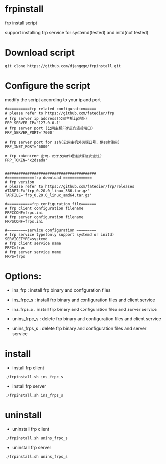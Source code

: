 # frpinstall
frp install script

support installing frp service for systemd(tested) and initd(not tested)

# Download script

`git clone https://github.com/djangogo/frpinstall.git
`

# Configure the script
modify the script according to your ip and port 
```
#==========frp related configuration=====
# please refer to https://github.com/fatedier/frp
# frp server ip address(公网主机ip地址)
FRP_SERVER_IP='127.0.0.1'
# frp server port (公网主机FRP反向连接端口)
FRP_SERVER_PORT='7000'

# frp server port for ssh(公网主机外网端口号，供ssh使用)
FRP_INET_PORT='6000'

# frp token(FRP 密码，用于反向代理连接保证安全性)
FRP_TOKEN='x2dsada'


#########################################
#============frp download =============
# frp version
# please refer to https://github.com/fatedier/frp/releases
#TARFILE='frp_0.20.0_linux_386.tar.gz'
TARFILE='frp_0.20.0_linux_amd64.tar.gz'

#===========frp configuration file=======
# frp client configuration filename
FRPCCONF=frpc.ini
# frp server configuration filename
FRPSCONF=frps.ini

#=========service configuration =========
# frp service type(only support systemd or initd)
SERVICETYPE=systemd
# frp client service name
FRPC=frpc
# frp server service name
FRPS=frps
```

# Options:
* ins_frp : install frp binary and configuration files

* ins_frpc_s : install frp binary and configuration files and client service

* ins_frps_s : install frp binary and configuration files and server service

* unins_frpc_s : delete frp binary and configuration files and client service

* unins_frps_s : delete frp binary and configuration files and server service

# install 
* install frp client

`
./frpinstall.sh ins_frpc_s
`

* install frp server

`
./frpinstall.sh ins_frps_s
`

# uninstall

* uninstall frp client

`
./frpinstall.sh unins_frpc_s
`

* uninstall frp server

`
./frpinstall.sh unins_frps_s
`



